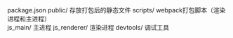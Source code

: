 package.json 
public/         存放打包后的静态文件
scripts/        webpack打包脚本（渲染进程和主进程）     
js_main/        主进程
js_renderer/    渲染进程
devtools/       调试工具


